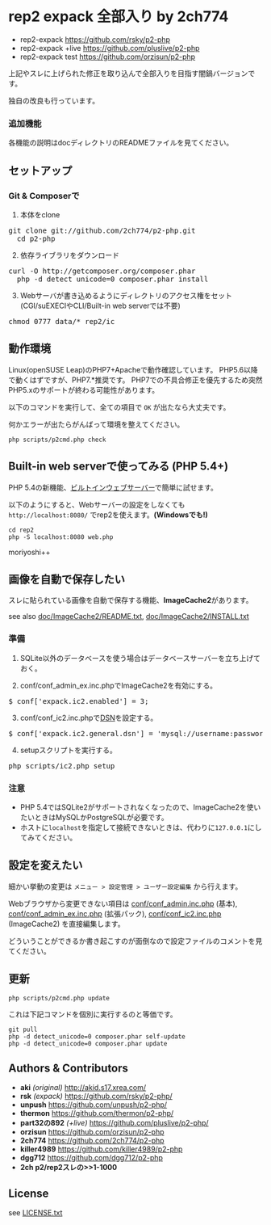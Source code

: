﻿# rep2 expack 全部入り by 2ch774

* rep2-expack https://github.com/rsky/p2-php
* rep2-expack +live https://github.com/pluslive/p2-php
* rep2-expack test https://github.com/orzisun/p2-php

上記やスレに上げられた修正を取り込んで全部入りを目指す闇鍋バージョンです。

独自の改良も行っています。

### 追加機能

各機能の説明はdocディレクトリのREADMEファイルを見てください。


## セットアップ

### Git & Composerで

1. 本体をclone
  <pre>git clone git://github.com/2ch774/p2-php.git
  cd p2-php</pre>

2. 依存ライブラリをダウンロード
  <pre>curl -O http://getcomposer.org/composer.phar
  php -d detect_unicode=0 composer.phar install</pre>

3. Webサーバが書き込めるようにディレクトリのアクセス権をセット  
  (CGI/suEXECIやCLI/Built-in web serverでは不要)
  <pre>chmod 0777 data/* rep2/ic</pre>


## 動作環境
Linux(openSUSE Leap)のPHP7+Apacheで動作確認しています。
PHP5.6以降で動くはずですが、PHP7.*推奨です。
PHP7での不具合修正を優先するため突然PHP5.xのサポートが終わる可能性があります。

以下のコマンドを実行して、全ての項目で `OK` が出たなら大丈夫です。

何かエラーが出たらがんばって環境を整えてください。

    php scripts/p2cmd.php check


## Built-in web serverで使ってみる (PHP 5.4+)

PHP 5.4の新機能、[ビルトインウェブサーバー](http://docs.php.net/manual/ja/features.commandline.webserver.php)で簡単に試せます。

以下のようにすると、Webサーバーの設定をしなくても `http://localhost:8080/` でrep2を使えます。**(Windowsでも!)**

    cd rep2
    php -S localhost:8080 web.php

moriyoshi++


## 画像を自動で保存したい

スレに貼られている画像を自動で保存する機能、**ImageCache2**があります。

see also [doc/ImageCache2/README.txt](https://github.com/rsky/p2-php/blob/master/doc/ImageCache2/README.txt), [doc/ImageCache2/INSTALL.txt](https://github.com/rsky/p2-php/blob/master/doc/ImageCache2/INSTALL.txt)

### 準備

1. SQLite以外のデータベースを使う場合はデータベースサーバーを立ち上げておく。  

2. conf/conf_admin_ex.inc.phpでImageCache2を有効にする。
  <pre>$_conf['expack.ic2.enabled'] = 3;</pre>

3. conf/conf_ic2.inc.phpで[DSN](http://pear.php.net/manual/ja/package.database.db.intro-dsn.php)を設定する。
  <pre>$_conf['expack.ic2.general.dsn'] = 'mysql://username:password@localhost:3306/database';</pre>

4. setupスクリプトを実行する。
  <pre>php scripts/ic2.php setup</pre>

### 注意

* PHP 5.4ではSQLite2がサポートされなくなったので、ImageCache2を使いたいときはMySQLかPostgreSQLが必要です。
* ホストに`localhost`を指定して接続できないときは、代わりに`127.0.0.1`にしてみてください。


## 設定を変えたい

細かい挙動の変更は `メニュー > 設定管理 > ユーザー設定編集` から行えます。

Webブラウザから変更できない項目は [conf/conf_admin.inc.php](https://github.com/rsky/p2-php/blob/master/conf/conf_admin.inc.php) (基本), [conf/conf_admin_ex.inc.php](https://github.com/rsky/p2-php/blob/master/conf/conf_admin_ex.inc.php) (拡張パック), [conf/conf_ic2.inc.php](https://github.com/rsky/p2-php/blob/master/conf/conf_ic2.inc.php) (ImageCache2) を直接編集します。

どういうことができるか書き起こすのが面倒なので設定ファイルのコメントを見てください。


## 更新

    php scripts/p2cmd.php update

これは下記コマンドを個別に実行するのと等価です。

    git pull
    php -d detect_unicode=0 composer.phar self-update
    php -d detect_unicode=0 composer.phar update


## Authors & Contributors

* **aki** *(original)* http://akid.s17.xrea.com/
* **rsk** *(expack)* https://github.com/rsky/p2-php/
* **unpush** https://github.com/unpush/p2-php/
* **thermon** https://github.com/thermon/p2-php/
* **part32の892** *(+live)* https://github.com/pluslive/p2-php/
* **orzisun** https://github.com/orzisun/p2-php
* **2ch774** https://github.com/2ch774/p2-php
* **killer4989** https://github.com/killer4989/p2-php
* **dgg712** https://github.com/dgg712/p2-php
* **2ch p2/rep2スレの>>1-1000**


## License

see [LICENSE.txt](https://github.com/rsky/p2-php/blob/master/LICENSE.txt)
